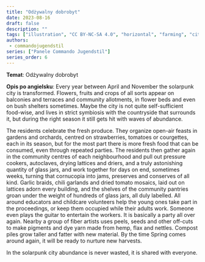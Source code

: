 ```yaml
---
title: "Odżywalny dobrobyt"
date: 2023-08-16
draft: false
description: ""
tags: ["illustration", "CC BY-NC-SA 4.0", "horizontal", "farming", "city"]
authors:
 - commandojugendstil
series: ["Panele Commando Jugendstil"]
series_order: 6
---
```


**Temat**: 
Odżywalny dobrobyt

**Opis po angielsku**:
Every year between April and November the solarpunk city is transformed. Flowers, fruits and crops of all sorts appear on balconies and terraces and community allotments, in flower beds and even on bush shelters sometimes. Maybe the city is not quite self-sufficient food-wise, and lives in strict symbiosis with the countryside that surrounds it, but during the right season it still gets hit with waves of abundance.

The residents celebrate the fresh produce. They organize open-air feasts in gardens and orchards, centred on strawberries, tomatoes or courgettes, each in its season, but for the most part there is more fresh food that can be consumed, even through repeated parties.
The residents then gather again in the community centres of each neighbourhood and pull out pressure cookers, autoclaves, drying lattices and driers, and a truly astonishing quantity of glass jars, and work together for days on end, sometimes weeks, turning that cornucopia into jams, preserves and conserves of all kind.
Garlic braids, chili garlands and dried tomato mosaics, laid out on lattices adorn every building, and the shelves of the community pantries groan under the weight of hundreds of glass jars, all duly labelled.
All around educators and childcare volunteers help the young ones take part in the proceedings, or keep them occupied while their adults work.
Someone even plays the guitar to entertain the workers. It is basically a party all over again.
Nearby a group of fiber artists uses peels, seeds and other off-cuts to make pigments and dye yarn made from hemp, flax and nettles.
Compost piles grow taller and fatter with new material. By the time Spring comes around again, it will be ready to nurture new harvests.

In the solarpunk city abundance is never wasted, it is shared with everyone.
